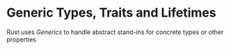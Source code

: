 # Generic Types, Traits and Lifetimes

Rust uses _Generics_ to handle abstract stand-ins for concrete types or other
properties
